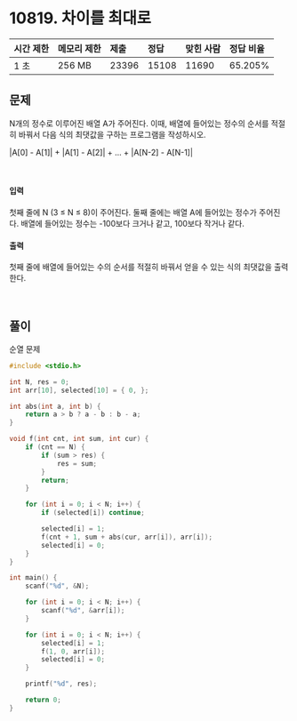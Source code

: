 # 10819. 차이를 최대로

| 시간 제한 | 메모리 제한 | 제출  | 정답  | 맞힌 사람 | 정답 비율 |
| :-------- | :---------- | :---- | :---- | :-------- | :-------- |
| 1 초      | 256 MB      | 23396 | 15108 | 11690     | 65.205%   |

## 문제

N개의 정수로 이루어진 배열 A가 주어진다. 이때, 배열에 들어있는 정수의 순서를 적절히 바꿔서 다음 식의 최댓값을 구하는 프로그램을 작성하시오.

|A[0] - A[1]| + |A[1] - A[2]| + ... + |A[N-2] - A[N-1]|

<br/>

#### 입력

첫째 줄에 N (3 ≤ N ≤ 8)이 주어진다. 둘째 줄에는 배열 A에 들어있는 정수가 주어진다. 배열에 들어있는 정수는 -100보다 크거나 같고, 100보다 작거나 같다.

#### 출력

첫째 줄에 배열에 들어있는 수의 순서를 적절히 바꿔서 얻을 수 있는 식의 최댓값을 출력한다.

<br/>

## 풀이

순열 문제

```c++
#include <stdio.h>

int N, res = 0;
int arr[10], selected[10] = { 0, };

int abs(int a, int b) {
	return a > b ? a - b : b - a;
}

void f(int cnt, int sum, int cur) {
	if (cnt == N) {
		if (sum > res) {
			res = sum;
		}
		return;
	}

	for (int i = 0; i < N; i++) {
		if (selected[i]) continue;

		selected[i] = 1;
		f(cnt + 1, sum + abs(cur, arr[i]), arr[i]);
		selected[i] = 0;
	}
}

int main() {
	scanf("%d", &N);

	for (int i = 0; i < N; i++) {
		scanf("%d", &arr[i]);
	}

	for (int i = 0; i < N; i++) {
		selected[i] = 1;
		f(1, 0, arr[i]);
		selected[i] = 0;
	}

	printf("%d", res);

	return 0;
}
```
